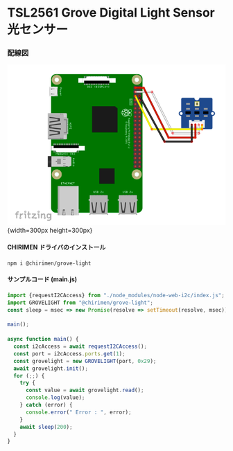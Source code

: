 # TSL2561 Grove Digital Light Sensor 光センサー

### 配線図

![配線図](./schematic.png "schematic"){width=300px height=300px}

#### CHIRIMEN ドライバのインストール

```shell
npm i @chirimen/grove-light
```

#### サンプルコード (main.js)

```javascript
import {requestI2CAccess} from "./node_modules/node-web-i2c/index.js";
import GROVELIGHT from "@chirimen/grove-light";
const sleep = msec => new Promise(resolve => setTimeout(resolve, msec));

main();

async function main() {
  const i2cAccess = await requestI2CAccess();
  const port = i2cAccess.ports.get(1);
  const grovelight = new GROVELIGHT(port, 0x29);
  await grovelight.init();
  for (;;) {
    try {
      const value = await grovelight.read();
      console.log(value);
    } catch (error) {
      console.error(" Error : ", error);
    }
    await sleep(200);
  }
}
```
